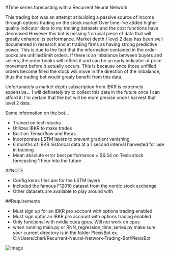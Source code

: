 #Time series forecasting with a Recurrent Neural Network

This trading bot was an attempt at building a passive source of income through options trading on the stock market
Over time i've added higher quality indicator data to my training datasets and the cost functions have decreased
However this bot is missing 1 crucial piece of data that will greatly enhance its performance.
Market depth / level 2 data has been well documented in research and at trading firms as having strong predictive power.
This is due to the fact that the information contained in the order books are unfilled limit orders. If there is an inbalance
between buyers and sellers, the order books will reflect it and can be an early indicator of price movement before it actually occurs.
This is because once those unfilled orders become filled the stock will move in the direction of the imbalance, thus the trading bot
would grealy benefit from this data.

Unfortunately a market depth subscription from IBKR is extremely expensive...
I will definetely try to collect this data in the future once I can afford it. I'm certain that the bot will be 
more precise once I harvest that level 2 data.


Some information on the bot...
 - Trained on tech stocks
 - Utilizes IBKR to make trades
 - Built on Tensorflow and Keras
 - Incorporates LSTM layers to prevent gradient vanishing
 - 6 months of IBKR historical data at a 1 second interval harvested for use in training
 - Mean absolute error best performance = $6.54 on Tesla stock forecasting 1 hour into the future

##NOTE
 - Config.keras files are for the LSTM layers
 - Included the famous F12010 dataset from the nordic stock exchange
 - Other datasets are available to play around with

##Requirements 
 - Must sign up for an IBKR pro account with options trading enabled
 - Must sign upfor an IBKR pro account with options trading enabled
 - Only functional with nvidia cuda gpus. Will not work on cpus
 - when running main.py or RNN_regression_time_series.py make sure your current directory is in the folder PlexisBot
 ex. C://Users/charl/Recurrent-Neural-Network-Trading-Bot/PlexisBot

![image](https://user-images.githubusercontent.com/59357147/188558294-1a3db051-91c3-481d-8a09-dba3badf2ba7.png)

